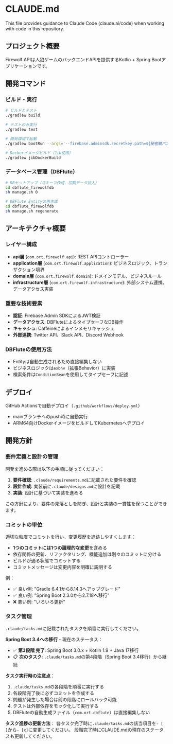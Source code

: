 # CLAUDE.md

This file provides guidance to Claude Code (claude.ai/code) when working with code in this repository.

## プロジェクト概要

Firewolf APIは人狼ゲームのバックエンドAPIを提供するKotlin + Spring Bootアプリケーションです。

## 開発コマンド

### ビルド・実行
```bash
# ビルドとテスト
./gradlew build

# テストのみ実行
./gradlew test

# 開発環境で起動
./gradlew bootRun --args='--firebase.adminsdk.secretkey.path=${秘密鍵パス} --firebase.database.url=${FirebaseデータベースURL}'

# Dockerイメージビルド（Jib使用）
./gradlew jibDockerBuild
```

### データベース管理（DBFlute）
```bash
# DBセットアップ（スキーマ作成、初期データ投入）
cd dbflute_firewolfdb
sh manage.sh 0

# DBFlute Entityの再生成
cd dbflute_firewolfdb
sh manage.sh regenerate
```

## アーキテクチャ概要

### レイヤー構成
- **api層** (`com.ort.firewolf.api`): REST APIコントローラー
- **application層** (`com.ort.firewolf.application`): ビジネスロジック、トランザクション境界
- **domain層** (`com.ort.firewolf.domain`): ドメインモデル、ビジネスルール
- **infrastructure層** (`com.ort.firewolf.infrastructure`): 外部システム連携、データアクセス実装

### 重要な技術要素
- **認証**: Firebase Admin SDKによるJWT検証
- **データアクセス**: DBFluteによるタイプセーフなDB操作
- **キャッシュ**: Caffeineによるインメモリキャッシュ
- **外部連携**: Twitter API、Slack API、Discord Webhook

### DBFluteの使用方法
- Entityは自動生成されるため直接編集しない
- ビジネスロジックは`exbhv`（拡張Behavior）に実装
- 検索条件は`ConditionBean`を使用してタイプセーフに記述

## デプロイ
GitHub Actionsで自動デプロイ（`.github/workflows/deploy.yml`）
- mainブランチへのpush時に自動実行
- ARM64向けDockerイメージをビルドしてKubernetesへデプロイ

## 開発方針

### 要件定義と設計の管理
開発を進める際は以下の手順に従ってください：

1. **要件確認**: `.claude/requirements.md`に記載された要件を確認
2. **設計作成**: 実装前に`.claude/designs.md`に設計を記載
3. **実装**: 設計に基づいて実装を進める

この方針により、要件の見落としを防ぎ、設計と実装の一貫性を保つことができます。

### コミットの単位
適切な粒度でコミットを行い、変更履歴を追跡しやすくします：

- **1つのコミットには1つの論理的な変更**を含める
- 依存関係の更新、リファクタリング、機能追加は別々のコミットに分ける
- ビルドが通る状態でコミットする
- コミットメッセージは変更内容を明確に説明する

例：
- ✅ 良い例: "Gradle 6.4.1から8.14.3へアップグレード"
- ✅ 良い例: "Spring Boot 2.3.0から2.7.18へ移行"
- ❌ 悪い例: "いろいろ更新"

### タスク管理
`.claude/tasks.md`に記載されたタスクを順番に実行してください。

**Spring Boot 3.4への移行** - 現在のステータス：
- ✅ **第3段階 完了**: Spring Boot 3.0.x + Kotlin 1.9 + Java 17移行
- 📋 **次のタスク**: `.claude/tasks.md`の第4段階（Spring Boot 3.4移行）から継続

**タスク実行時の注意点**：
1. `.claude/tasks.md`の各段階を順番に実行する
2. 各段階完了後に必ずコミットを作成する  
3. 問題が発生した場合は前の段階にロールバック可能
4. テストは外部依存をモック化して実行する
5. DBFluteの自動生成ファイル（`com.ort.dbflute`）は直接編集しない

**タスク進捗の更新方法**：
各タスク完了時に`.claude/tasks.md`の該当項目を`- [ ]`から`- [x]`に変更してください。
段階完了時にCLAUDE.mdの現在のステータスも更新してください。